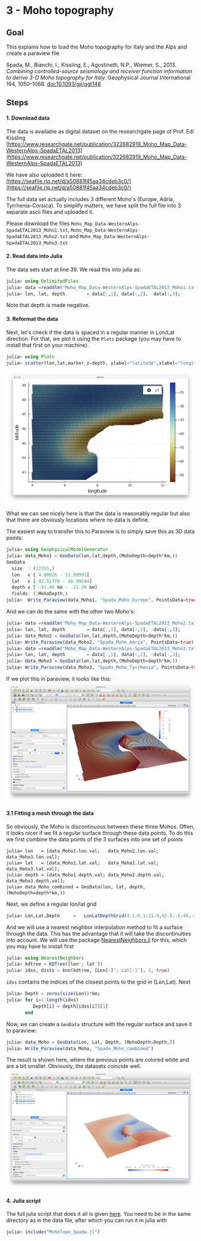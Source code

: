 # 3 - Moho topography

## Goal
This explains how to load the Moho topography for Italy and the Alps and create a paraview file

Spada, M., Bianchi, I., Kissling, E., Agostinetti, N.P., Wiemer, S., 2013. *Combining controlled-source seismology and receiver function information to derive 3-D Moho topography for Italy.* Geophysical Journal International 194, 1050–1068. [doi:10.1093/gji/ggt148](https://doi.org/10.1093/gji/ggt148)


## Steps
#### 1. Download data
The data is available as digital dataset on the researchgate page of Prof. Edi Kissling
[https://www.researchgate.net/publication/322682919_Moho_Map_Data-WesternAlps-SpadaETAL2013](https://www.researchgate.net/publication/322682919_Moho_Map_Data-WesternAlps-SpadaETAL2013)

We have also uploaded it here:
[https://seafile.rlp.net/d/a50881f45aa34cdeb3c0/](https://seafile.rlp.net/d/a50881f45aa34cdeb3c0/)

The full data set actually includes 3 different Moho's (Europe, Adria, Tyrrhenia-Corsica). To simplify matters, we have split the full file into 3 separate ascii files and uploaded it.

Please download the files `Moho_Map_Data-WesternAlps-SpadaETAL2013_Moho1.txt`, `Moho_Map_Data-WesternAlps-SpadaETAL2013_Moho2.txt` and `Moho_Map_Data-WesternAlps-SpadaETAL2013_Moho3.txt`


#### 2. Read data into Julia
The data sets start at line 39. We read this into julia as:
```julia
julia> using DelimitedFiles
julia> data =readdlm("Moho_Map_Data-WesternAlps-SpadaETAL2013_Moho1.txt",' ',Float64,'\n', skipstart=38,header=false)
julia> lon, lat, depth        = data[:,1], data[:,2], -data[:,3];
```
Note that depth is made negative.

#### 3. Reformat the data

Next, let's check if the data is spaced in a regular manner in Lon/Lat direction.
For that, we plot it using the `Plots` package (you may have to install that first on your machine).
```julia
julia> using Plots
julia> scatter(lon,lat,marker_z=depth, ylabel="latitude",xlabel="longitude",markersize=2.5, c = :roma)
```
![DataPoints](../assets/img/Tutorial_MohoSpada_LonLat.png)

What we can see nicely here is that the data is reasonably regular but also that there are obviously locations where no data is define.

The easiest way to transfer this to Paraview is to simply save this as 3D data points:

```julia
julia> using GeophysicalModelGenerator
julia> data_Moho1 = GeoData(lon,lat,depth,(MohoDepth=depth*km,))
GeoData
  size  : (12355,)
  lon   ϵ [ 4.00026 - 11.99991]
  lat   ϵ [ 42.51778 - 48.99544]
  depth ϵ [ -57.46 km - -21.34 km]
  fields: (:MohoDepth,)
julia>  Write_Paraview(data_Moho1, "Spada_Moho_Europe", PointsData=true)
```
And we can do the same with the other two Moho's:

```julia
julia> data =readdlm("Moho_Map_Data-WesternAlps-SpadaETAL2013_Moho2.txt",' ',Float64,'\n', skipstart=38,header=false);
julia> lon, lat, depth        = data[:,1], data[:,2], -data[:,3];
julia> data_Moho2 = GeoData(lon,lat,depth,(MohoDepth=depth*km,))
julia> Write_Paraview(data_Moho2, "Spada_Moho_Adria", PointsData=true)
julia> data =readdlm("Moho_Map_Data-WesternAlps-SpadaETAL2013_Moho3.txt",' ',Float64,'\n', skipstart=38,header=false);
julia> lon, lat, depth        = data[:,1], data[:,2], -data[:,3];
julia> data_Moho3 = GeoData(lon,lat,depth,(MohoDepth=depth*km,))
julia> Write_Paraview(data_Moho3, "Spada_Moho_Tyrrhenia", PointsData=true)
```

If we plot this in paraview, it looks like this:
![DataPoints_PV](../assets/img/Tutorial_MohoSpada_LonLat_Paraview.png)


#### 3.1 Fitting a mesh through the data
So obviously, the Moho is discontinuous between these three Mohos. Often, it looks nicer if we fit a regular surface through these data points. To do this we first combine the data points of the 3 surfaces into one set of points

```
julia> lon   = [data_Moho1.lon.val;   data_Moho2.lon.val;   data_Moho3.lon.val];
julia> lat   = [data_Moho1.lat.val;   data_Moho2.lat.val;   data_Moho3.lat.val];
julia> depth = [data_Moho1.depth.val; data_Moho2.depth.val; data_Moho3.depth.val];
julia> data_Moho_combined = GeoData(lon, lat, depth, (MohoDepth=depth*km,))
```

Next, we define a regular lon/lat grid
```julia
julia> Lon,Lat,Depth     =   LonLatDepthGrid(4.1:0.1:11.9,42.5:.1:49,-30km);
```

And we will use a nearest neighbor interpolation method to fit a surface through the data. This has the advantage that it will take the discontinuities into account. We will use the package [NearestNeighbors.jl](https://github.com/KristofferC/NearestNeighbors.jl) for this, which you may have to install first
```julia
julia> using NearestNeighbors
julia> kdtree = KDTree([lon'; lat'])
julia> idxs, dists = knn(kdtree, [Lon[:]'; Lat[:]'], 1, true)
```
`idxs` contains the indices of the closest points to the grid in (Lon,Lat). Next
```julia
julia> Depth = zeros(size(Lon))*km;
julia> for i=1:length(idxs)
          Depth[i] = depth[idxs[i]][1]
       end
```
Now, we can create a `GeoData` structure with the regular surface and save it to paraview:

```julia
julia> data_Moho = GeoData(Lon, Lat, Depth, (MohoDepth=Depth,))
julia> Write_Paraview(data_Moho, "Spada_Moho_combined")
```
The result is shown here, where the previous points are colored white and are a bit smaller. Obviously, the datasets coincide well.
![DataPoints_Moho_surface](../assets/img/Tutorial_MohoSpada_Surface_Paraview.png)

#### 4. Julia script

The full julia script that does it all is given [here](https://github.com/JuliaGeodynamics/GeophysicalModelGenerator.jl/blob/main/tutorial/MohoTopo_Spada.jl). You need to be in the same directory as in the data file, after which you can run it in julia with
```julia
julia> include("MohoTopo_Spada.jl")
```
